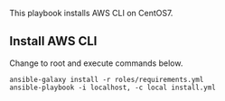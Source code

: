This playbook installs AWS CLI on CentOS7.

## Install AWS CLI

Change to root and execute commands below.

```
ansible-galaxy install -r roles/requirements.yml
ansible-playbook -i localhost, -c local install.yml
```


